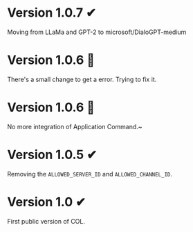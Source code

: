 # Version 1.0.7 ✔
Moving from LLaMa and GPT-2 to microsoft/DialoGPT-medium

# Version 1.0.6 🐞
There's a small change to get a error. Trying to fix it.

# Version 1.0.6 📓
No more integration of Application Command.~

# Version 1.0.5 ✔
Removing the `ALLOWED_SERVER_ID` and `ALLOWED_CHANNEL_ID`.

# Version 1.0 ✔ 
First public version of COL.
